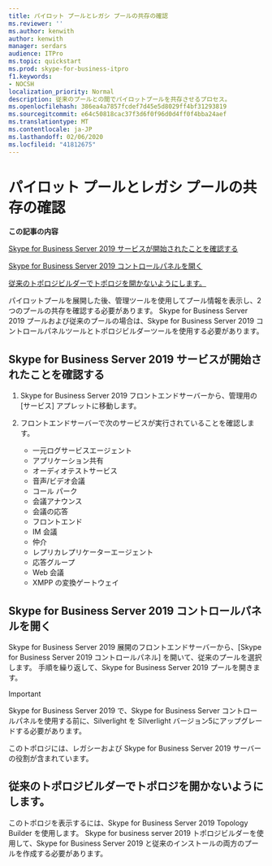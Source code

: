 ```yaml
---
title: パイロット プールとレガシ プールの共存の確認
ms.reviewer: ''
ms.author: kenwith
author: kenwith
manager: serdars
audience: ITPro
ms.topic: quickstart
ms.prod: skype-for-business-itpro
f1.keywords:
- NOCSH
localization_priority: Normal
description: 従来のプールとの間でパイロットプールを共存させるプロセス。
ms.openlocfilehash: 386ea4a7857fcdef7d45e5d8029ff4bf31293819
ms.sourcegitcommit: e64c50818cac37f3d6f0f96d0d4ff0f4bba24aef
ms.translationtype: MT
ms.contentlocale: ja-JP
ms.lasthandoff: 02/06/2020
ms.locfileid: "41812675"
---
```

# <a name="verify-pilot-pool-coexistence-with-legacy-pool"></a>パイロット プールとレガシ プールの共存の確認

 **この記事の内容**
  
[Skype for Business Server 2019 サービスが開始されたことを確認する](#sectionSection0)
  
[Skype for Business Server 2019 コントロールパネルを開く](#sectionSection1)
  
[従来のトポロジビルダーでトポロジを開かないようにします。](#sectionSection2)
  
パイロットプールを展開した後、管理ツールを使用してプール情報を表示し、2つのプールの共存を確認する必要があります。 Skype for Business Server 2019 プールおよび従来のプールの場合は、Skype for Business Server 2019 コントロールパネルツールとトポロジビルダーツールを使用する必要があります。 
  
## <a name="verify-that-skype-for-business-server-2019-services-have-started"></a>Skype for Business Server 2019 サービスが開始されたことを確認する
<a name="sectionSection0"> </a>

1. Skype for Business Server 2019 フロントエンドサーバーから、管理用の [サービス] アプレットに移動します。
    
2. フロントエンドサーバーで次のサービスが実行されていることを確認します。

    - 一元ログサービスエージェント
    - アプリケーション共有
    - オーディオテストサービス
    - 音声/ビデオ会議
    - コール パーク
    - 会議アナウンス
    - 会議の応答
    - フロントエンド
    - IM 会議
    - 仲介
    - レプリカレプリケーターエージェント
    - 応答グループ
    - Web 会議
    - XMPP の変換ゲートウェイ

  
## <a name="open-the-skype-for-business-server-2019-control-panel"></a>Skype for Business Server 2019 コントロールパネルを開く
<a name="sectionSection1"> </a>

Skype for Business Server 2019 展開のフロントエンドサーバーから、[Skype for Business Server 2019 コントロールパネル] を開いて、従来のプールを選択します。 手順を繰り返して、Skype for Business Server 2019 プールを開きます。
  
> [!IMPORTANT]
> Skype for Business Server 2019 で、Skype for Business Server コントロールパネルを使用する前に、Silverlight を Silverlight バージョン5にアップグレードする必要があります。 
  
このトポロジには、レガシーおよび Skype for Business Server 2019 サーバーの役割が含まれています。 

  
## <a name="dont-attempt-to-open-the-topology-in-the-legacy-topology-builder"></a>従来のトポロジビルダーでトポロジを開かないようにします。
<a name="sectionSection2"> </a>

このトポロジを表示するには、Skype for Business Server 2019 Topology Builder を使用します。 Skype for business server 2019 トポロジビルダーを使用して、Skype for Business Server 2019 と従来のインストールの両方のプールを作成する必要があります。

  

